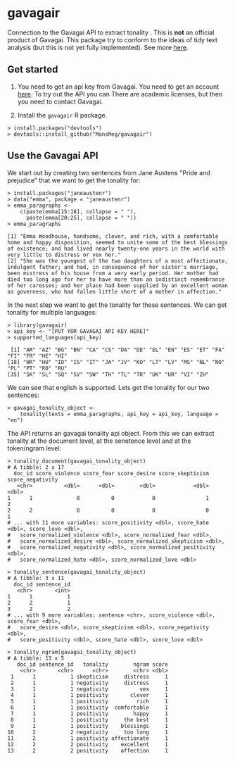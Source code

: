 # gavagair
Connection to the Gavagai API to extract tonality . This is **not** an official product of Gavagai. This package try to conform to the ideas of tidy text analysis (but this is not yet fully implemented). See more [here](https://cran.r-project.org/web/packages/tidytext/vignettes/tidytext.html).

## Get started
1. You need to get an api key from Gavagai. You need to get an account [here](https://developer.gavagai.se). To try out the API you can 
There are academic licenses, but then you need to contact Gavagai.

2. Install the ```gavagair``` R package.
```
> install.packages("devtools")
> devtools::install_github("MansMeg/gavagair")
```

## Use the Gavagai API

We start out by creating two sentences from Jane Austens "Pride and prejudice" that we want to get the tonality for:

```
> install.packages("janeaustenr")
> data("emma", package = "janeaustenr")
> emma_paragraphs <- 
    c(paste(emma[15:18], collapse = " "),
      paste(emma[20:25], collapse = " "))
> emma_paragraphs

[1] "Emma Woodhouse, handsome, clever, and rich, with a comfortable home and happy disposition, seemed to unite some of the best blessings of existence; and had lived nearly twenty-one years in the world with very little to distress or vex her."
[2] "She was the youngest of the two daughters of a most affectionate, indulgent father; and had, in consequence of her sister's marriage, been mistress of his house from a very early period. Her mother had died too long ago for her to have more than an indistinct remembrance of her caresses; and her place had been supplied by an excellent woman as governess, who had fallen little short of a mother in affection."
```

In the next step we want to get the tonality for these sentences. We can get tonality for multiple languages:

```
> library(gavagair)
> api_key <- "[PUT YOR GAVAGAI API KEY HERE]"
> supported_languages(api_key)

 [1] "AR" "AZ" "BG" "BN" "CA" "CS" "DA" "DE" "EL" "EN" "ES" "ET" "FA" "FI" "FR" "HE" "HI"
[18] "HR" "HU" "ID" "IS" "IT" "JA" "JV" "KO" "LT" "LV" "MS" "NL" "NO" "PL" "PT" "RO" "RU"
[35] "SK" "SL" "SQ" "SV" "SW" "TH" "TL" "TR" "UK" "UR" "VI" "ZH"
```

We can see that english is supported. Lets get the tonality for our two sentences:

```
> gavagai_tonality_object <- 
    tonality(texts = emma_paragraphs, api_key = api_key, language = "en")
```

The API returns an gavagai tonality api object. From this we can extract tonality at the document level, at the senetence level and at the token/ngram level:

```
> tonality_document(gavagai_tonality_object)
# A tibble: 2 x 17
  doc_id score_violence score_fear score_desire score_skepticism score_negativity
   <chr>          <dbl>      <dbl>        <dbl>            <dbl>            <dbl>
1      1              0          0            0                1                2
2      2              0          0            0                0                1
# ... with 11 more variables: score_positivity <dbl>, score_hate <dbl>, score_love <dbl>,
#   score_normalized_violence <dbl>, score_normalized_fear <dbl>,
#   score_normalized_desire <dbl>, score_normalized_skepticism <dbl>,
#   score_normalized_negativity <dbl>, score_normalized_positivity <dbl>,
#   score_normalized_hate <dbl>, score_normalized_love <dbl>
```

```
> tonality_sentence(gavagai_tonality_object)
# A tibble: 3 x 11
  doc_id sentence_id
   <chr>       <int>
1      1           1
2      2           1
3      2           2
# ... with 9 more variables: sentence <chr>, score_violence <dbl>, score_fear <dbl>,
#   score_desire <dbl>, score_skepticism <dbl>, score_negativity <dbl>,
#   score_positivity <dbl>, score_hate <dbl>, score_love <dbl>
```

```
> tonality_ngram(gavagai_tonality_object)
# A tibble: 13 x 5
   doc_id sentence_id   tonality        ngram score
    <chr>       <chr>      <chr>        <chr> <dbl>
 1      1           1 skepticism     distress     1
 2      1           1 negativity     distress     1
 3      1           1 negativity          vex     1
 4      1           1 positivity       clever     1
 5      1           1 positivity         rich     1
 6      1           1 positivity  comfortable     1
 7      1           1 positivity        happy     1
 8      1           1 positivity     the best     1
 9      1           1 positivity    blessings     1
10      2           2 negativity     too long     1
11      2           1 positivity affectionate     1
12      2           2 positivity    excellent     1
13      2           2 positivity    affection     1
```
